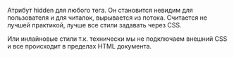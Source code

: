 Атрибут hidden для любого тега. Он становится невидим для пользователя и для читалок, вырывается из потока. Считается не лучшей практикой, лучше все стили задавать через CSS.

Или инлайновые стили т.к. технически мы не подключаем внешний CSS и все происходит в пределах HTML документа.